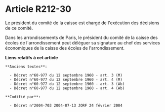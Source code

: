 # Article R212-30

Le président du comité de la caisse est chargé de l'exécution des décisions de ce comité.

Dans les arrondissements de Paris, le président du comité de la caisse des écoles de l'arrondissement peut déléguer sa
signature au chef des services économiques de la caisse des écoles de l'arrondissement.

**Liens relatifs à cet article**

	**Anciens textes**:

	  - Décret n°60-977 du 12 septembre 1960 - art. 3 (M)
	  - Décret n°60-977 du 12 septembre 1960 - art. 4 (M)
	  - Décret n°60-977 du 12 septembre 1960 - art. 3 (Ab)
	  - Décret n°60-977 du 12 septembre 1960 - art. 4 (Ab)

	**Codifié par**:

	  - Décret n°2004-703 2004-07-13 JORF 24 février 2004
